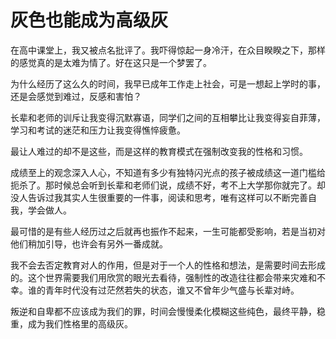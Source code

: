 # 灰色也能成为高级灰
在高中课堂上，我又被点名批评了。我吓得惊起一身冷汗，在众目睽睽之下，那样的感觉真的是太难为情了。好在这只是一个梦罢了。

为什么经历了这么久的时间，我早已成年工作走上社会，可是一想起上学时的事，还是会感觉到难过，反感和害怕？

长辈和老师的训斥让我变得沉默寡语，同学们之间的互相攀比让我变得妄自菲薄，学习和考试的迷茫和压力让我变得憔悴疲惫。

最让人难过的却不是这些，而是这样的教育模式在强制改变我的性格和习惯。

成绩至上的观念深入人心，不知道有多少有独特闪光点的孩子被成绩这一道门槛给扼杀了。那时候总会听到长辈和老师们说，成绩不好，考不上大学那你就完了。却没人告诉过我其实人生很重要的一件事，阅读和思考，唯有这样可以不断完善自我，学会做人。

最可惜的是有些人经历过之后就再也振作不起来，一生可能都受影响，若是当初对他们稍加引导，也许会有另外一番成就。

我不会去否定教育对人的作用，但是对于一个人的性格和想法，是需要时间去形成的。这个世界需要我们用欣赏的眼光去看待，强制性的改造往往都会带来灾难和不幸。谁的青年时代没有过茫然若失的状态，谁又不曾年少气盛与长辈对峙。

叛逆和自卑都不应该成为我们的罪，时间会慢慢柔化模糊这些纯色，最终平静，稳重，成为我们性格里的高级灰。